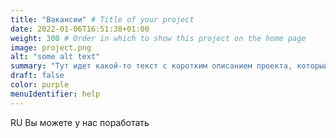 ```yaml
---
title: "Вакансии" # Title of your project
date: 2022-01-06T16:51:38+01:00
weight: 300 # Order in which to show this project on the home page
image: project.png
alt: "some alt text"
summary: "Тут идет какой-то текст с коротким описанием проекта, который может быть и длинным, и которотким."
draft: false
color: purple
menuIdentifier: help
---
```


RU Вы можете у нас поработать
